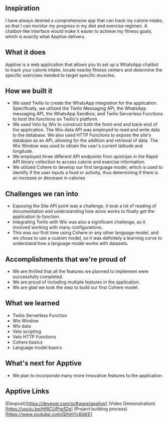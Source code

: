 ## Inspiration
I have always desired a comprehensive app that can track my calorie intake, so that I can monitor my progress in my diet and exercise regimen. A chatbot-like interface would make it easier to achieve my fitness goals, which is exactly what Apptive delivers.

## What it does
Apptive is a web application that allows you to set up a WhatsApp chatbot to track your calorie intake, locate nearby fitness centers and determine the specific exercises needed to target specific muscles.

## How we built it
- We used Twilio to create the WhatsApp integration for the application. Specifically, we utilized the Twilio Messaging API, the WhatsApp messaging API, the WhatsApp Sandbox, and Twilio Serverless Functions to host the functions on Twilio's platform.
- We used Velo by Wix to construct both the front-end and back-end of the application. The Wix-data API was employed to read and write data to the database. We also used HTTP Functions to expose the site's database as an API, allowing for the addition and retrieval of data. The Wix Window was used to obtain the user's current latitude and longitude.
- We employed three different API endpoints from apininjas in the Rapid API library collection to access calorie and exercise information.
- We utilized Cohere to develop our first language model, which is used to identify if the user inputs a food or activity, thus determining if there is an increase or decrease in calories

## Challenges we ran into
- Exposing the Site API point was a challenge, it took a lot of reading of documentation and understanding how axios works to finally get the application to function.
- Integrating Twilio with Wix was also a significant challenge, as it involved working with many configurations.
- This was our first time using Cohere or any other language model, and we chose to use a custom model, so it was definitely a learning curve to understand how a language model works with datasets.

## Accomplishments that we're proud of
- We are thrilled that all the features we planned to implement were successfully completed.
- We are proud of including multiple features in the application.
- We are glad we took the step to build our first Cohere model.

## What we learned
- Twilio Serverless Function
- Wix Window
- Wix data
- Velo scripting
- Velo HTTP Functions
- Cohere basics
- Language model basics


## What's next for Apptive
- We plan to incorporate many more innovative features to the application.

## Apptive Links
(Devpost)[https://devpost.com/software/apptive]
(Video Demonstration)[https://youtu.be/Hf6CUPhp1Dg]
(Project building process)[https://www.youtube.com/QHvhTc6ibKE]


